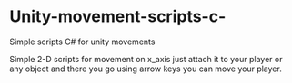 # Unity-movement-scripts-c-
Simple scripts C# for unity movements 

Simple 2-D scripts for movement on x_axis just attach it to your player or any object and there you go using arrow keys you can move your player.
